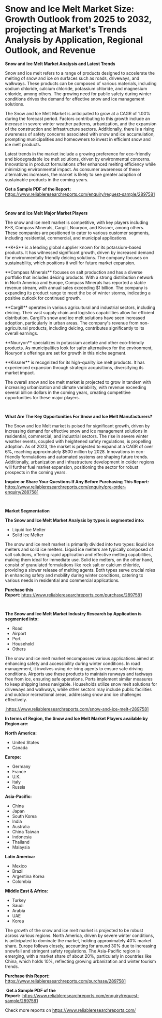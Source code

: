 <p><h1>Snow and Ice Melt Market Size: Growth Outlook from 2025 to 2032, projecting at Market's Trends Analysis by Application, Regional Outlook, and Revenue</h1></p><p><strong>Snow and Ice Melt Market Analysis and Latest Trends</strong></p>
<p><p>Snow and ice melt refers to a range of products designed to accelerate the melting of snow and ice on surfaces such as roads, driveways, and walkways. These products can be composed of various materials, including sodium chloride, calcium chloride, potassium chloride, and magnesium chloride, among others. The growing need for public safety during winter conditions drives the demand for effective snow and ice management solutions.</p><p>The Snow and Ice Melt Market is anticipated to grow at a CAGR of 1.00% during the forecast period. Factors contributing to this growth include an increase in severe winter weather patterns, urbanization, and the expansion of the construction and infrastructure sectors. Additionally, there is a rising awareness of safety concerns associated with snow and ice accumulation, prompting municipalities and homeowners to invest in efficient snow and ice melt products.</p><p>Latest trends in the market include a growing preference for eco-friendly and biodegradable ice melt solutions, driven by environmental concerns. Innovations in product formulations offer enhanced melting efficiency while minimizing environmental impact. As consumer awareness of these alternatives increases, the market is likely to see greater adoption of sustainable products in the coming years.</p></p>
<p><strong>Get a Sample PDF of the Report:&nbsp;</strong> <a href="https://www.reliableresearchreports.com/enquiry/request-sample/2897581?utm_campaign=1674&utm_medium=2&utm_source=Github&utm_content=ia&utm_term=15032025&utm_id=snow-and-ice-melt">https://www.reliableresearchreports.com/enquiry/request-sample/2897581</a></p>
<p>&nbsp;</p>
<p><strong>Snow and Ice Melt Major Market Players</strong></p>
<p><p>The snow and ice melt market is competitive, with key players including K+S, Compass Minerals, Cargill, Nouryon, and Kissner, among others. These companies are positioned to cater to various customer segments, including residential, commercial, and municipal applications.</p><p>**K+S** is a leading global supplier known for its potassium-based products. It has witnessed significant growth, driven by increased demand for environmentally friendly deicing solutions. The company focuses on sustainability, which positions it well for future market expansion.</p><p>**Compass Minerals** focuses on salt production and has a diverse portfolio that includes deicing products. With a strong distribution network in North America and Europe, Compass Minerals has reported a stable revenue stream, with annual sales exceeding $1 billion. The company is expanding its product range to meet the be of winter storms, indicating a positive outlook for continued growth.</p><p>**Cargill** operates in various agricultural and industrial sectors, including deicing. Their vast supply chain and logistics capabilities allow for efficient distribution. Cargill's snow and ice melt solutions have seen increased adoption, particularly in urban areas. The company's revenue from non-agricultural products, including deicing, contributes significantly to its overall earnings.</p><p>**Nouryon** specializes in potassium acetate and other eco-friendly products. As municipalities look for safer alternatives for the environment, Nouryon's offerings are set for growth in this niche segment.</p><p>**Kissner** is recognized for its high-quality ice melt products. It has experienced expansion through strategic acquisitions, diversifying its market impact.</p><p>The overall snow and ice melt market is projected to grow in tandem with increasing urbanization and climate variability, with revenue exceeding several billion dollars in the coming years, creating competitive opportunities for these major players.</p></p>
<p>&nbsp;</p>
<p><strong>What Are The Key Opportunities For Snow and Ice Melt Manufacturers?</strong></p>
<p><p>The Snow and Ice Melt market is poised for significant growth, driven by increasing demand for effective snow and ice management solutions in residential, commercial, and industrial sectors. The rise in severe winter weather events, coupled with heightened safety regulations, is propelling adoption. As of 2023, the market is projected to expand at a CAGR of over 6%, reaching approximately $500 million by 2028. Innovations in eco-friendly formulations and automated systems are shaping future trends. Additionally, urbanization and infrastructure development in colder regions will further fuel market expansion, positioning the sector for robust prospects in the coming years.</p></p>
<p><strong>Inquire or Share Your Questions If Any Before Purchasing This Report:</strong> <a href="https://www.reliableresearchreports.com/enquiry/pre-order-enquiry/2897581?utm_campaign=1674&utm_medium=2&utm_source=Github&utm_content=ia&utm_term=15032025&utm_id=snow-and-ice-melt">https://www.reliableresearchreports.com/enquiry/pre-order-enquiry/2897581</a></p>
<p>&nbsp;</p>
<p><strong>Market Segmentation</strong></p>
<p><strong>The Snow and Ice Melt Market Analysis by types is segmented into:</strong></p>
<p><ul><li> Liquid Ice Melter</li><li>Solid Ice Melter </li></ul></p>
<p><p>The snow and ice melt market is primarily divided into two types: liquid ice melters and solid ice melters. Liquid ice melters are typically composed of salt solutions, offering rapid application and effective melting capabilities, making them ideal for immediate use. Solid ice melters, on the other hand, consist of granulated formulations like rock salt or calcium chloride, providing a slower release of melting agents. Both types serve crucial roles in enhancing safety and mobility during winter conditions, catering to various needs in residential and commercial applications.</p></p>
<p><strong>Purchase this Report:&nbsp;</strong><a href="https://www.reliableresearchreports.com/purchase/2897581?utm_campaign=1674&utm_medium=2&utm_source=Github&utm_content=ia&utm_term=15032025&utm_id=snow-and-ice-melt">https://www.reliableresearchreports.com/purchase/2897581</a></p>
<p>&nbsp;</p>
<p><strong>The Snow and Ice Melt Market Industry Research by Application is segmented into:</strong></p>
<p><ul><li> Road</li><li>Airport</li><li>Port</li><li>Household</li><li>Others </li></ul></p>
<p><p>The snow and ice melt market encompasses various applications aimed at enhancing safety and accessibility during winter conditions. In road management, it involves using de-icing agents to ensure safe driving conditions. Airports use these products to maintain runways and taxiways free from ice, ensuring safe operations. Ports implement similar measures to keep shipping lanes navigable. Households utilize snow melt solutions for driveways and walkways, while other sectors may include public facilities and outdoor recreational areas, addressing snow and ice challenges effectively.</p></p>
<p><a href="https://www.reliableresearchreports.com/snow-and-ice-melt-r2897581?utm_campaign=1674&utm_medium=2&utm_source=Github&utm_content=ia&utm_term=15032025&utm_id=snow-and-ice-melt">&nbsp;https://www.reliableresearchreports.com/snow-and-ice-melt-r2897581</a></p>
<p><strong>In terms of Region, the Snow and Ice Melt Market Players available by Region are:</strong></p>
<p>
    <p> <strong> North America: </strong>
        <ul>
            <li>United States</li>
            <li>Canada</li>
        </ul>
        </p> 
    <p> <strong> Europe: </strong>
        <ul>
            <li>Germany</li>
            <li>France</li>
            <li>U.K.</li>
            <li>Italy</li>
            <li>Russia</li>
        </ul>
        </p> 
    <p> <strong> Asia-Pacific: </strong>
        <ul>
            <li>China</li>
            <li>Japan</li>
            <li>South Korea</li>
            <li>India</li>
            <li>Australia</li>
            <li>China Taiwan</li>
            <li>Indonesia</li>
            <li>Thailand</li>
            <li>Malaysia</li>
        </ul>
        </p> 
    <p> <strong> Latin America: </strong>
        <ul>
            <li>Mexico</li>
            <li>Brazil</li>
            <li>Argentina Korea</li>
            <li>Colombia</li>
        </ul>
        </p> 
    <p> <strong> Middle East & Africa: </strong>
        <ul>
            <li>Turkey</li>
            <li>Saudi</li>
            <li>Arabia</li>
            <li>UAE</li>
            <li>Korea</li>
        </ul>
    </p>
    </p>
<p><p>The growth of the snow and ice melt market is projected to be robust across various regions. North America, driven by severe winter conditions, is anticipated to dominate the market, holding approximately 40% market share. Europe follows closely, accounting for around 30% due to increasing snowfall and stringent safety regulations. The Asia-Pacific region is emerging, with a market share of about 20%, particularly in countries like China, which holds 10%, reflecting growing urbanization and winter tourism trends.</p></p>
<p><strong>Purchase this Report: </strong><a href="https://www.reliableresearchreports.com/purchase/2897581?utm_campaign=1674&utm_medium=2&utm_source=Github&utm_content=ia&utm_term=15032025&utm_id=snow-and-ice-melt">https://www.reliableresearchreports.com/purchase/2897581</a></p>
<p>&nbsp;<strong>Get a Sample PDF of the Report:&nbsp;&nbsp;</strong><a href="https://www.reliableresearchreports.com/enquiry/request-sample/2897581?utm_campaign=1674&utm_medium=2&utm_source=Github&utm_content=ia&utm_term=15032025&utm_id=snow-and-ice-melt">https://www.reliableresearchreports.com/enquiry/request-sample/2897581</a></p>
<p><strong></strong></p>
<p>Check more reports on <a href="https://www.reliableresearchreports.com/?utm_campaign=1674&utm_medium=2&utm_source=Github&utm_content=ia&utm_term=15032025&utm_id=snow-and-ice-melt">https://www.reliableresearchreports.com/</a></p>
